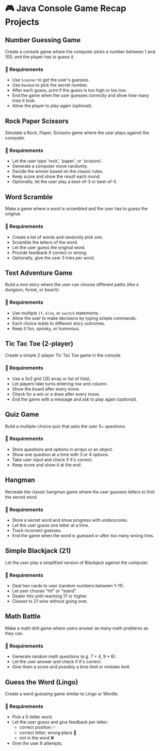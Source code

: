 # 🎮 Java Console Game Recap Projects

## Number Guessing Game
Create a console game where the computer picks a number between 1 and 100, and the player has to guess it.

### 🎯 Requirements
- Use `Scanner` to get the user's guesses.
- Use `Random` to pick the secret number.
- After each guess, print if the guess is too high or too low.
- End the game when the user guesses correctly and show how many tries it took.
- Allow the player to play again (optional).

<!-- 💡 Hint: Use `Random rand = new Random(); int number = rand.nextInt(100) + 1;` -->

## Rock Paper Scissors
Simulate a Rock, Paper, Scissors game where the user plays against the computer.

### 🎯 Requirements
- Let the user type 'rock', 'paper', or 'scissors'.
- Generate a computer move randomly.
- Decide the winner based on the classic rules.
- Keep score and show the result each round.
- Optionally, let the user play a best-of-3 or best-of-5.

<!-- 💡 Hint: Use `.equalsIgnoreCase()` to compare string input safely. -->

## Word Scramble
Make a game where a word is scrambled and the user has to guess the original.

### 🎯 Requirements
- Create a list of words and randomly pick one.
- Scramble the letters of the word.
- Let the user guess the original word.
- Provide feedback if correct or wrong.
- Optionally, give the user 3 tries per word.

<!-- 💡 Hint: Convert string to char array and shuffle it for scrambling. -->

## Text Adventure Game
Build a mini story where the user can choose different paths (like a dungeon, forest, or beach).

### 🎯 Requirements
- Use multiple `if`, `else`, or `switch` statements.
- Allow the user to make decisions by typing simple commands.
- Each choice leads to different story outcomes.
- Keep it fun, spooky, or humorous.

<!-- 💡 Hint: Start by printing a welcome message and a first choice. Then call different methods like `startForest()` or `enterCave()`. -->

## Tic Tac Toe (2-player)
Create a simple 2-player Tic Tac Toe game in the console.

### 🎯 Requirements
- Use a 3x3 grid (2D array or list of lists).
- Let players take turns entering row and column.
- Show the board after every move.
- Check for a win or a draw after every move.
- End the game with a message and ask to play again (optional).

<!-- 💡 Hint: Initialize a 3x3 char[][] and fill it with spaces or '-' -->

## Quiz Game
Build a multiple-choice quiz that asks the user 5+ questions.

### 🎯 Requirements
- Store questions and options in arrays or an object.
- Show one question at a time with 3 or 4 options.
- Take user input and check if it's correct.
- Keep score and show it at the end.

<!-- 💡 Hint: Use a loop and index to show questions and check answers. -->

## Hangman
Recreate the classic hangman game where the user guesses letters to find the secret word.

### 🎯 Requirements
- Store a secret word and show progress with underscores.
- Let the user guess one letter at a time.
- Track incorrect guesses.
- End the game when the word is guessed or after too many wrong tries.

<!-- 💡 Hint: Use a `char[]` to track which letters were guessed. -->

## Simple Blackjack (21)
Let the user play a simplified version of Blackjack against the computer.

### 🎯 Requirements
- Deal two cards to user (random numbers between 1–11).
- Let user choose "hit" or "stand".
- Dealer hits until reaching 17 or higher.
- Closest to 21 wins without going over.

<!-- 💡 Hint: Use `while` loops for the game turns and a method to draw a random card. -->

## Math Battle
Make a math drill game where users answer as many math problems as they can.

### 🎯 Requirements
- Generate random math questions (e.g. 7 + 4, 9 * 6).
- Let the user answer and check if it's correct.
- Give them a score and possibly a time limit or mistake limit.

<!-- 💡 Hint: Use `Random` and `Scanner`, and track correct answers in a variable. -->

## Guess the Word (Lingo)
Create a word guessing game similar to Lingo or Wordle.

### 🎯 Requirements
- Pick a 5-letter word.
- Let the user guess and give feedback per letter:
  - correct position ✅
  - correct letter, wrong place 🔄
  - not in the word ❌
- Give the user 6 attempts.

<!-- 💡 Hint: Compare guessed letters to the answer one by one using a loop. -->

